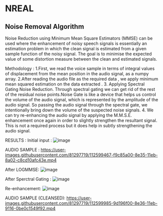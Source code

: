 # NREAL 
## Noise Removal Algorithm



Noise Reduction using Minimum Mean Square Estimators (MMSE) can be used where the enhancement of noisy speech signals is essentially an estimation problem in which the clean signal is estimated from a given sample function of the noisy signal. The goal is to minimise the expected value of some distortion measure between the clean and estimated signals.

Methodology :
1.First, we read the voice sample in terms of integral values of displacement from the mean position in the audio signal, as a numpy array.
2.After reading the audio file as the required data , we apply minimum mean squared estimation on the data extracted .
3. Applying Spectral Gating Noise Reduction. Through spectral gating we can get rid of the rest of the residual noise points.Noise Gate is like a device that helps us control the volume of the audio signal, which is represented by the amplitude of the audio signal. So passing the audio signal through the spectral gate, we intentionally bring down the volume of the suspected noise signals.
4. We can try re-enhancing the audio signal by applying the M.M.S.E. enhancement once again in order to slightly strengthen the resultant signal. This is not a required process but it does help in subtly strengthening the audio signal.

RESULTS :
Initial input : 
![image](https://user-images.githubusercontent.com/81297719/112599165-90e0e200-8e35-11eb-972a-be4d61058278.png)

AUDIO SAMPLE : https://user-images.githubusercontent.com/81297719/112599467-f9c85a00-8e35-11eb-8a02-c8cd10afc43e.mp4


After LOGMMSE:
![image](https://user-images.githubusercontent.com/81297719/112599557-1e243680-8e36-11eb-80d9-0493884efce5.png)

After Sperctral Gating :
![image](https://user-images.githubusercontent.com/81297719/112599596-2e3c1600-8e36-11eb-927e-420de9ba6432.png)


Re-enhancement:
![image](https://user-images.githubusercontent.com/81297719/112599704-4ca21180-8e36-11eb-8670-2a88183c8128.png)

AUDIO SAMPLE (CLEANSED): https://user-images.githubusercontent.com/81297719/112599985-9d196f00-8e36-11eb-9116-0be0c1549f92.mp4



